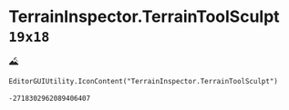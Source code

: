 # TerrainInspector.TerrainToolSculpt `19x18`
<img src="/img/TerrainInspector.TerrainToolSculpt.png" width=19 height=18>

``` CSharp
EditorGUIUtility.IconContent("TerrainInspector.TerrainToolSculpt")
```
```
-2718302962089406407
```
